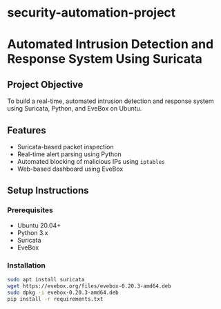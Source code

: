# security-automation-project
# Automated Intrusion Detection and Response System Using Suricata

## Project Objective

To build a real-time, automated intrusion detection and response system using Suricata, Python, and EveBox on Ubuntu.

## Features

- Suricata-based packet inspection
- Real-time alert parsing using Python
- Automated blocking of malicious IPs using `iptables`
- Web-based dashboard using EveBox

## Setup Instructions

### Prerequisites

- Ubuntu 20.04+
- Python 3.x
- Suricata
- EveBox

### Installation

```bash
sudo apt install suricata
wget https://evebox.org/files/evebox-0.20.3-amd64.deb
sudo dpkg -i evebox-0.20.3-amd64.deb
pip install -r requirements.txt
```
